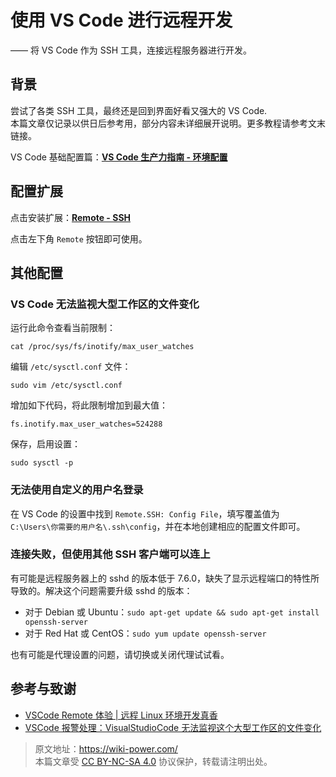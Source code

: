 # 使用 VS Code 进行远程开发

—— 将 VS Code 作为 SSH 工具，连接远程服务器进行开发。

## 背景

尝试了各类 SSH 工具，最终还是回到界面好看又强大的 VS Code.  
本篇文章仅记录以供日后参考用，部分内容未详细展开说明。更多教程请参考文末链接。

VS Code 基础配置篇：[**VS Code 生产力指南 - 环境配置**](https://wiki-power.com/VSCode生产力指南-环境配置)

## 配置扩展

点击安装扩展：[**Remote - SSH**](https://marketplace.visualstudio.com/items?itemName=ms-vscode-remote.remote-ssh)

点击左下角 `Remote` 按钮即可使用。

## 其他配置

### VS Code 无法监视大型工作区的文件变化

运行此命令查看当前限制：

```shell
cat /proc/sys/fs/inotify/max_user_watches
```

编辑 `/etc/sysctl.conf` 文件：

```shell
sudo vim /etc/sysctl.conf
```

增加如下代码，将此限制增加到最大值：

```shell
fs.inotify.max_user_watches=524288
```

保存，启用设置：

```shell
sudo sysctl -p
```

### 无法使用自定义的用户名登录

在 VS Code 的设置中找到 `Remote.SSH: Config File`，填写覆盖值为 `C:\Users\你需要的用户名\.ssh\config`，并在本地创建相应的配置文件即可。

### 连接失败，但使用其他 SSH 客户端可以连上

有可能是远程服务器上的 sshd 的版本低于 7.6.0，缺失了显示远程端口的特性所导致的。解决这个问题需要升级 sshd 的版本：

- 对于 Debian 或 Ubuntu：`sudo apt-get update && sudo apt-get install openssh-server`
- 对于 Red Hat 或 CentOS：`sudo yum update openssh-server`

也有可能是代理设置的问题，请切换或关闭代理试试看。

## 参考与致谢

- [VSCode Remote 体验 | 远程 Linux 环境开发真香](https://zhuanlan.zhihu.com/p/64849549)
- [VSCode 报警处理：VisualStudioCode 无法监视这个大型工作区的文件变化](http://www.deadnine.com/somehow/2019/0208/1481.html)

> 原文地址：<https://wiki-power.com/>  
> 本篇文章受 [CC BY-NC-SA 4.0](https://creativecommons.org/licenses/by/4.0/deed.zh) 协议保护，转载请注明出处。
